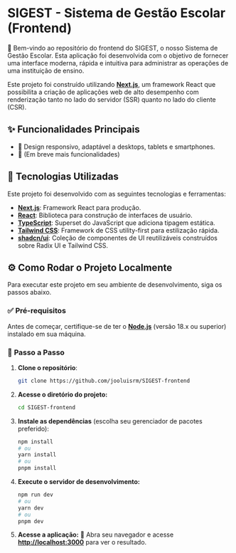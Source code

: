 # SIGEST - Sistema de Gestão Escolar (Frontend)

👋 Bem-vindo ao repositório do frontend do SIGEST, o nosso Sistema de Gestão Escolar. Esta aplicação foi desenvolvida com o objetivo de fornecer uma interface moderna, rápida e intuitiva para administrar as operações de uma instituição de ensino.

Este projeto foi construído utilizando **[Next.js](https://nextjs.org/)**, um framework React que possibilita a criação de aplicações web de alto desempenho com renderização tanto no lado do servidor (SSR) quanto no lado do cliente (CSR).

## ✨ Funcionalidades Principais

* 📱 Design responsivo, adaptável a desktops, tablets e smartphones.
* 🚧 (Em breve mais funcionalidades)

## 🚀 Tecnologias Utilizadas

Este projeto foi desenvolvido com as seguintes tecnologias e ferramentas:

* **[Next.js](https://nextjs.org/)**: Framework React para produção.
* **[React](https://react.dev/)**: Biblioteca para construção de interfaces de usuário.
* **[TypeScript](https://www.typescriptlang.org/)**: Superset do JavaScript que adiciona tipagem estática.
* **[Tailwind CSS](https://tailwindcss.com/)**: Framework de CSS utility-first para estilização rápida.
* **[shadcn/ui](https://ui.shadcn.com/)**: Coleção de componentes de UI reutilizáveis construídos sobre Radix UI e Tailwind CSS.

## ⚙️ Como Rodar o Projeto Localmente

Para executar este projeto em seu ambiente de desenvolvimento, siga os passos abaixo.

### ✅ **Pré-requisitos**

Antes de começar, certifique-se de ter o **[Node.js](https://nodejs.org/en)** (versão 18.x ou superior) instalado em sua máquina.

### 🔢 **Passo a Passo**

1.  **Clone o repositório**:
    ```bash
    git clone https://github.com/jooluisrm/SIGEST-frontend
    ```

2.  **Acesse o diretório do projeto:**
    ```bash
    cd SIGEST-frontend
    ```

3.  **Instale as dependências** (escolha seu gerenciador de pacotes preferido):
    ```bash
    npm install
    # ou
    yarn install
    # ou
    pnpm install
    ```

4.  **Execute o servidor de desenvolvimento:**
    ```bash
    npm run dev
    # ou
    yarn dev
    # ou
    pnpm dev
    ```

5.  **Acesse a aplicação:**
    🎉 Abra seu navegador e acesse **[http://localhost:3000](http://localhost:3000)** para ver o resultado.
